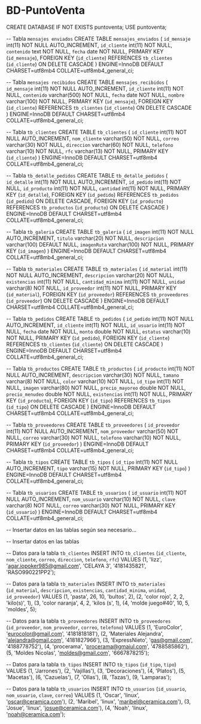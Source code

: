 # BD-PuntoVenta

CREATE DATABASE IF NOT EXISTS puntoventa;
USE puntoventa;

-- Tabla `mensajes enviados`
CREATE TABLE `mensajes_enviados` (
  `id_mensaje` int(11) NOT NULL AUTO_INCREMENT,
  `id_cliente` int(11) NOT NULL,
  `contenido` text NOT NULL,
  `fecha` date NOT NULL,
  PRIMARY KEY (`id_mensaje`),
  FOREIGN KEY (`id_cliente`) REFERENCES `tb_clientes` (`id_cliente`) ON DELETE CASCADE
) ENGINE=InnoDB DEFAULT CHARSET=utf8mb4 COLLATE=utf8mb4_general_ci;

-- Tabla `mensajes recibidos`
CREATE TABLE `mensajes_recibidos` (
  `id_mensaje` int(11) NOT NULL AUTO_INCREMENT,
  `id_cliente` int(11) NOT NULL,
  `contenido` varchar(500) NOT NULL,
  `fecha` date NOT NULL,
  `nombre` varchar(100) NOT NULL,
  PRIMARY KEY (`id_mensaje`),
  FOREIGN KEY (`id_cliente`) REFERENCES `tb_clientes` (`id_cliente`) ON DELETE CASCADE
) ENGINE=InnoDB DEFAULT CHARSET=utf8mb4 COLLATE=utf8mb4_general_ci;

-- Tabla `tb_clientes`
CREATE TABLE `tb_clientes` (
  `id_cliente` int(11) NOT NULL AUTO_INCREMENT,
  `nom_cliente` varchar(50) NOT NULL,
  `correo` varchar(30) NOT NULL,
  `direccion` varchar(60) NOT NULL,
  `telefono` varchar(10) NOT NULL,
  `rfc` varchar(13) NOT NULL,
  PRIMARY KEY (`id_cliente`)
) ENGINE=InnoDB DEFAULT CHARSET=utf8mb4 COLLATE=utf8mb4_general_ci;

-- Tabla `tb_detalle_pedidos`
CREATE TABLE `tb_detalle_pedidos` (
  `id_detalle` int(11) NOT NULL AUTO_INCREMENT,
  `id_pedido` int(11) NOT NULL,
  `id_producto` int(11) NOT NULL,
  `cantidad` int(11) NOT NULL,
  PRIMARY KEY (`id_detalle`),
  FOREIGN KEY (`id_pedido`) REFERENCES `tb_pedidos` (`id_pedido`) ON DELETE CASCADE,
  FOREIGN KEY (`id_producto`) REFERENCES `tb_productos` (`id_producto`) ON DELETE CASCADE
) ENGINE=InnoDB DEFAULT CHARSET=utf8mb4 COLLATE=utf8mb4_general_ci;

-- Tabla `tb_galeria`
CREATE TABLE `tb_galeria` (
  `id_imagen` int(11) NOT NULL AUTO_INCREMENT,
  `titulo` varchar(20) NOT NULL,
  `descripcion` varchar(100) DEFAULT NULL,
  `imagenRuta` varchar(100) NOT NULL,
  PRIMARY KEY (`id_imagen`)
) ENGINE=InnoDB DEFAULT CHARSET=utf8mb4 COLLATE=utf8mb4_general_ci;

-- Tabla `tb_materiales`
CREATE TABLE `tb_materiales` (
  `id_material` int(11) NOT NULL AUTO_INCREMENT,
  `descripcion` varchar(20) NOT NULL,
  `existencias` int(11) NOT NULL,
  `cantidad_minima` int(11) NOT NULL,
  `unidad` varchar(8) NOT NULL,
  `id_proveedor` int(11) NOT NULL,
  PRIMARY KEY (`id_material`),
  FOREIGN KEY (`id_proveedor`) REFERENCES `tb_proveedores` (`id_proveedor`) ON DELETE CASCADE
) ENGINE=InnoDB DEFAULT CHARSET=utf8mb4 COLLATE=utf8mb4_general_ci;

-- Tabla `tb_pedidos`
CREATE TABLE `tb_pedidos` (
  `id_pedido` int(11) NOT NULL AUTO_INCREMENT,
  `id_cliente` int(11) NOT NULL,
  `id_usuario` int(11) NOT NULL,
  `fecha` date NOT NULL,
  `monto` double NOT NULL,
  `estatus` varchar(10) NOT NULL,
  PRIMARY KEY (`id_pedido`),
  FOREIGN KEY (`id_cliente`) REFERENCES `tb_clientes` (`id_cliente`) ON DELETE CASCADE
) ENGINE=InnoDB DEFAULT CHARSET=utf8mb4 COLLATE=utf8mb4_general_ci;

-- Tabla `tb_productos`
CREATE TABLE `tb_productos` (
  `id_producto` int(11) NOT NULL AUTO_INCREMENT,
  `descripcion` varchar(30) NOT NULL,
  `tamano` varchar(8) NOT NULL,
  `color` varchar(10) NOT NULL,
  `id_tipo` int(11) NOT NULL,
  `imagen` varchar(80) NOT NULL,
  `precio_mayoreo` double NOT NULL,
  `precio_menudeo` double NOT NULL,
  `existencias` int(11) NOT NULL,
  PRIMARY KEY (`id_producto`),
  FOREIGN KEY (`id_tipo`) REFERENCES `tb_tipos` (`id_tipo`) ON DELETE CASCADE
) ENGINE=InnoDB DEFAULT CHARSET=utf8mb4 COLLATE=utf8mb4_general_ci;

-- Tabla `tb_proveedores`
CREATE TABLE `tb_proveedores` (
  `id_proveedor` int(11) NOT NULL AUTO_INCREMENT,
  `nom_proveedor` varchar(50) NOT NULL,
  `correo` varchar(30) NOT NULL,
  `telefono` varchar(10) NOT NULL,
  PRIMARY KEY (`id_proveedor`)
) ENGINE=InnoDB DEFAULT CHARSET=utf8mb4 COLLATE=utf8mb4_general_ci;

-- Tabla `tb_tipos`
CREATE TABLE `tb_tipos` (
  `id_tipo` int(11) NOT NULL AUTO_INCREMENT,
  `tipo` varchar(15) NOT NULL,
  PRIMARY KEY (`id_tipo`)
) ENGINE=InnoDB DEFAULT CHARSET=utf8mb4 COLLATE=utf8mb4_general_ci;

-- Tabla `tb_usuarios`
CREATE TABLE `tb_usuarios` (
  `id_usuario` int(11) NOT NULL AUTO_INCREMENT,
  `nom_usuario` varchar(10) NOT NULL,
  `clave` varchar(8) NOT NULL,
  `correo` varchar(30) NOT NULL,
  PRIMARY KEY (`id_usuario`)
) ENGINE=InnoDB DEFAULT CHARSET=utf8mb4 COLLATE=utf8mb4_general_ci;

-- Insertar datos en las tablas según sea necesario...


-- Insertar datos en las tablas

-- Datos para la tabla `tb_clientes`
INSERT INTO `tb_clientes` (`id_cliente`, `nom_cliente`, `correo`, `direccion`, `telefono`, `rfc`) VALUES
(1, 'lizz', 'agar.iopoker985@gmail.com', 'CELAYA 3', '4181435821', 'RASO990221PP2');

-- Datos para la tabla `tb_materiales`
INSERT INTO `tb_materiales` (`id_material`, `descripcion`, `existencias`, `cantidad_minima`, `unidad`, `id_proveedor`) VALUES
(1, 'pasta', 26, 10, 'bultos', 2),
(2, 'color rojo', 2, 2, 'kilo(s)', 1),
(3, 'color naranja', 4, 2, 'kilos (s', 1),
(4, 'molde juego#40', 10, 5, 'moldes', 5);

-- Datos para la tabla `tb_proveedores`
INSERT INTO `tb_proveedores` (`id_proveedor`, `nom_proveedor`, `correo`, `telefono`) VALUES
(1, 'EuroColor', 'eurocolor@gmail.com', '4181818181'),
(2, 'Materiales Alejandra', 'alejandra@gmail.com', '4181827966'),
(3, 'ExpressNieto', 'gas@gmail.com', '4188778752'),
(4, 'procerama', 'procerama@gmaiul.com', '4788585862'),
(5, 'Moldes Nicolas', 'moldes@gmail.com', '6667878215');

-- Datos para la tabla `tb_tipos`
INSERT INTO `tb_tipos` (`id_tipo`, `tipo`) VALUES
(1, 'Jarrones'),
(2, 'Vajillas'),
(3, 'Decoraciones'),
(4, 'Platos'),
(5, 'Macetas'),
(6, 'Cazuelas'),
(7, 'Ollas'),
(8, 'Tazas'),
(9, 'Lamparas');

-- Datos para la tabla `tb_usuarios`
INSERT INTO `tb_usuarios` (`id_usuario`, `nom_usuario`, `clave`, `correo`) VALUES
(1, 'Oscar', 'linux', 'oscar@ceramica.com'),
(2, 'Maribel', 'linux', 'maribel@ceramica.com'),
(3, 'Josue', 'linux', 'josue@ceramica.com'),
(4, 'Noah', 'linux', 'noah@ceramica.com');
